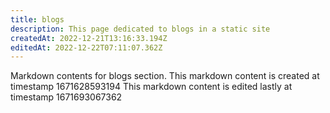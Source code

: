 ```yaml
---
title: blogs
description: This page dedicated to blogs in a static site
createdAt: 2022-12-21T13:16:33.194Z
editedAt: 2022-12-22T07:11:07.362Z
---
```


Markdown contents for blogs section.
This markdown content is created at timestamp 1671628593194
This markdown content is edited lastly at timestamp 1671693067362